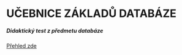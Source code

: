 # UČEBNICE ZÁKLADŮ DATABÁZE


##### Didaktický test z předmetu databáze

[Přehled zde](./Základy/readme.md)
